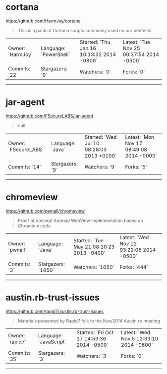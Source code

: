 # cortana

https://github.com/HarmJoy/cortana
<blockquote>
This is a pack of Cortana scripts commonly used on our pentests.
</blockquote>

<table>
<tr><td>Owner: `HarmJoy`</td>
    <td>Language: `PowerShell`</td>
    <td>Started: `Thu Jan 16 10:13:32 2014 -0800`</td>
    <td>Latest: `Tue Nov 25 00:37:54 2014 -0500`</td></tr>
<tr><td>Commits: `22`</td>
    <td>Stargazers: `0`</td>
    <td>Watchers: `0`</td>
    <td>Forks: `0`</td></tr>
</table>

---

# jar-agent

https://github.com/FSecureLABS/jar-agent
<blockquote>
null
</blockquote>

<table>
<tr><td>Owner: `FSecureLABS`</td>
    <td>Language: `Java`</td>
    <td>Started: `Wed Jul 10 08:28:03 2013 +0100`</td>
    <td>Latest: `Mon Nov 17 08:49:08 2014 +0000`</td></tr>
<tr><td>Commits: `14`</td>
    <td>Stargazers: `9`</td>
    <td>Watchers: `9`</td>
    <td>Forks: `5`</td></tr>
</table>

---

# chromeview

https://github.com/pwnall/chromeview
<blockquote>
Proof of concept Android WebView implementation based on Chromium code
</blockquote>

<table>
<tr><td>Owner: `pwnall`</td>
    <td>Language: `Java`</td>
    <td>Started: `Tue May 21 08:10:23 2013 -0400`</td>
    <td>Latest: `Wed Nov 12 03:22:05 2014 -0500`</td></tr>
<tr><td>Commits: `3`</td>
    <td>Stargazers: `1650`</td>
    <td>Watchers: `1650`</td>
    <td>Forks: `444`</td></tr>
</table>

---

# austin.rb-trust-issues

https://github.com/rapid7/austin.rb-trust-issues
<blockquote>
Materials presented by Rapid7 folk to the Nov/2014 Austin.rb meeting
</blockquote>

<table>
<tr><td>Owner: `rapid7`</td>
    <td>Language: `JavaScript`</td>
    <td>Started: `Fri Oct 17 14:59:36 2014 -0500`</td>
    <td>Latest: `Wed Nov 5 12:39:10 2014 -0600`</td></tr>
<tr><td>Commits: `35`</td>
    <td>Stargazers: `3`</td>
    <td>Watchers: `3`</td>
    <td>Forks: `0`</td></tr>
</table>

---


